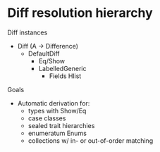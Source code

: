 # Diff resolution hierarchy

Diff instances 

- Diff (A -> Difference)
  - DefaultDiff
    - Eq/Show
    - LabelledGeneric
      - Fields Hlist

Goals

- Automatic derivation for:
  - types with Show/Eq
  - case classes
  - sealed trait hierarchies
  - enumeratum Enums
  - collections w/ in- or out-of-order matching
